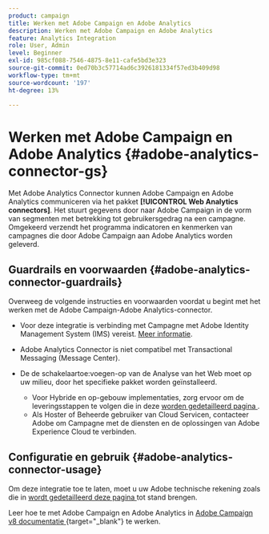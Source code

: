 ```yaml
---
product: campaign
title: Werken met Adobe Campaign en Adobe Analytics
description: Werken met Adobe Campaign en Adobe Analytics
feature: Analytics Integration
role: User, Admin
level: Beginner
exl-id: 985cf088-7546-4875-8e11-cafe5bd3e323
source-git-commit: 0ed70b3c57714ad6c3926181334f57ed3b409d98
workflow-type: tm+mt
source-wordcount: '197'
ht-degree: 13%

---
```


# Werken met Adobe Campaign en Adobe Analytics {#adobe-analytics-connector-gs}

Met Adobe Analytics Connector kunnen Adobe Campaign en Adobe Analytics communiceren via het pakket **[!UICONTROL Web Analytics connectors]**. Het stuurt gegevens door naar Adobe Campaign in de vorm van segmenten met betrekking tot gebruikersgedrag na een campagne. Omgekeerd verzendt het programma indicatoren en kenmerken van campagnes die door Adobe Campaign aan Adobe Analytics worden geleverd.

## Guardrails en voorwaarden {#adobe-analytics-connector-guardrails}

Overweeg de volgende instructies en voorwaarden voordat u begint met het werken met de Adobe Campaign-Adobe Analytics-connector.

* Voor deze integratie is verbinding met Campagne met Adobe Identity Management System (IMS) vereist. [Meer informatie](../../integrations/using/about-adobe-id.md).

* Adobe Analytics Connector is niet compatibel met Transactional Messaging (Message Center).

* De de schakelaartoe:voegen-op van de Analyse van het Web moet op uw milieu, door het specifieke pakket worden geïnstalleerd.

   * Voor Hybride en op-gebouw implementaties, zorg ervoor om de leveringsstappen te volgen die in deze [ worden gedetailleerd pagina ](adobe-analytics-provisioning.md).
   * Als Hoster of Beheerde gebruiker van Cloud Servicen, contacteer Adobe om Campagne met de diensten en de oplossingen van Adobe Experience Cloud te verbinden.


## Configuratie en gebruik {#adobe-analytics-connector-usage}

Om deze integratie toe te laten, moet u uw Adobe technische rekening zoals die in [ wordt gedetailleerd deze pagina ](oauth-technical-account.md) tot stand brengen.

Leer hoe te met Adobe Campaign en Adobe Analytics in [ Adobe Campaign v8 documentatie ](https://experienceleague.adobe.com/nl/docs/campaign/campaign-v8/connect/ac-aa){target="_blank"}  te werken.
